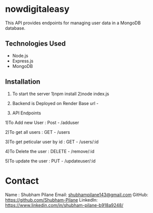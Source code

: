 # nowdigitaleasy
 
 This API provides endpoints for managing user data in a MongoDB database.

## Technologies Used

- Node.js
- Express.js
- MongoDB 

## Installation
 
 1. To start the server
    1)npm install
    2)node index.js

2. Backend is Deployed on  Render
Base url - 

3. API Endpoints

1)To Add new User : Post - /adduser

2)To get all users : GET - /users

3)To get peticular user by id  : GET  - /users/:id

4)To Delete the user : DELETE  - /remove/:id

5)To update the user : PUT - /updateuser/:id


# Contact

Name : Shubham Pilane
Email: shubhampilane143@gmail.com
GitHub: https://github.com/Shubham-Pilane
LinkedIn: https://www.linkedin.com/in/shubham-pilane-b918a9248/